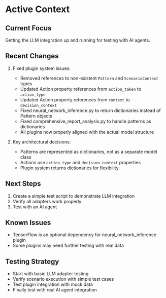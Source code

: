 # Active Context

## Current Focus
Getting the LLM integration up and running for testing with AI agents.

## Recent Changes
1. Fixed plugin system issues:
   - Removed references to non-existent `Pattern` and `ScenarioContext` types
   - Updated Action property references from `action_taken` to `action_type`
   - Updated Action property references from `context` to `decision_context`
   - Fixed neural_network_inference.py to return dictionaries instead of Pattern objects
   - Fixed comprehensive_report_analysis.py to handle patterns as dictionaries
   - All plugins now properly aligned with the actual model structure

2. Key architectural decisions:
   - Patterns are represented as dictionaries, not as a separate model class
   - Actions use `action_type` and `decision_context` properties
   - Plugin system returns dictionaries for flexibility

## Next Steps
1. Create a simple test script to demonstrate LLM integration
2. Verify all adapters work properly
3. Test with an AI agent

## Known Issues
- TensorFlow is an optional dependency for neural_network_inference plugin
- Some plugins may need further testing with real data

## Testing Strategy
- Start with basic LLM adapter testing
- Verify scenario execution with simple test cases
- Test plugin integration with mock data
- Finally test with real AI agent integration
